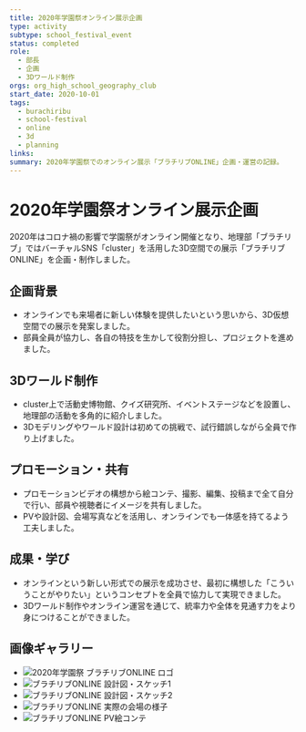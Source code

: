 ```yaml
---
title: 2020年学園祭オンライン展示企画
type: activity
subtype: school_festival_event
status: completed
role:
  - 部長
  - 企画
  - 3Dワールド制作
orgs: org_high_school_geography_club
start_date: 2020-10-01
tags:
  - burachiribu
  - school-festival
  - online
  - 3d
  - planning
links: 
summary: 2020年学園祭でのオンライン展示「ブラチリブONLINE」企画・運営の記録。
---
```

# 2020年学園祭オンライン展示企画

2020年はコロナ禍の影響で学園祭がオンライン開催となり、地理部「ブラチリブ」ではバーチャルSNS「cluster」を活用した3D空間での展示「ブラチリブONLINE」を企画・制作しました。

## 企画背景

- オンラインでも来場者に新しい体験を提供したいという思いから、3D仮想空間での展示を発案しました。
- 部員全員が協力し、各自の特技を生かして役割分担し、プロジェクトを進めました。

## 3Dワールド制作

- cluster上で活動史博物館、クイズ研究所、イベントステージなどを設置し、地理部の活動を多角的に紹介しました。
- 3Dモデリングやワールド設計は初めての挑戦で、試行錯誤しながら全員で作り上げました。

## プロモーション・共有

- プロモーションビデオの構想から絵コンテ、撮影、編集、投稿まで全て自分で行い、部員や視聴者にイメージを共有しました。
- PVや設計図、会場写真などを活用し、オンラインでも一体感を持てるよう工夫しました。

## 成果・学び

- オンラインという新しい形式での展示を成功させ、最初に構想した「こういうことがやりたい」というコンセプトを全員で協力して実現できました。
- 3Dワールド制作やオンライン運営を通じて、統率力や全体を見通す力をより身につけることができました。

## 画像ギャラリー

- ![2020年学園祭 ブラチリブONLINE ロゴ](linked_assets/30_Background/extracurricular_activities/burachiribu_club_activity/school_festival_planning/burachiribu_online_planning_2020/online_logo_2020.jpg)
- ![ブラチリブONLINE 設計図・スケッチ1](linked_assets/30_Background/extracurricular_activities/burachiribu_club_activity/school_festival_planning/burachiribu_online_planning_2020/online_sketch_1.jpg)
- ![ブラチリブONLINE 設計図・スケッチ2](linked_assets/30_Background/extracurricular_activities/burachiribu_club_activity/school_festival_planning/burachiribu_online_planning_2020/online_sketch_2.jpg)
- ![ブラチリブONLINE 実際の会場の様子](linked_assets/30_Background/extracurricular_activities/burachiribu_club_activity/school_festival_planning/burachiribu_online_planning_2020/online_venue_2025.jpg)
- ![ブラチリブONLINE PV絵コンテ](linked_assets/30_Background/extracurricular_activities/burachiribu_club_activity/school_festival_planning/burachiribu_online_planning_2020/online_pv_storyboard_2025.jpg) 